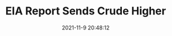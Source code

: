 ---
"title": "EIA Report Sends Crude Higher"
"date": "2021-11-9 20:48:12"
"feed_name": "RIGZONE"
"feed_website": "http://www.rigzone.com/"
"feed_rss": "http://www.rigzone.com/news/rss/rigzone_latest.aspx"
"link": "https://www.rigzone.com/news/wire/eia_report_sends_crude_higher-09-nov-2021-166962-article/?rss=true"
"source": "None"
"file": "_posts/2021-1-1-8b81a6808ebc46245737685de4ccaf103b4e3ff3.md"
"accident": "0"
"drilling": "0"
"dead": "0"
"injured": "0"
"arrested": "0"
"place": "unknown place"
"where": "unknown site"
"causes": "unknown"
"place_uri": "unknown place"
---